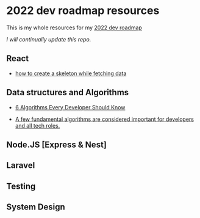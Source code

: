 # 2022 dev roadmap resources

This is my whole resources for my <a href="https://github.com/niemet0502/2022.dev.roadmap">2022 dev roadmap</a>

_I will continually update this repo._

## React

- [how to create a skeleton while fetching data](https://medium.com/whitespectre/skeleton-screens-for-better-loading-in-react-16f850596b24)

## Data structures and Algorithms

- [6 Algorithms Every Developer Should Know](https://medium.com/dare-to-be-better/6-algorithms-every-developer-should-know-f78b609c7e7c)

- [A few fundamental algorithms are considered important for developers and all tech roles.](https://medium.com/codex/algorithms-primer-54f0471e706e)

## Node.JS [Express & Nest]

## Laravel

## Testing

## System Design
